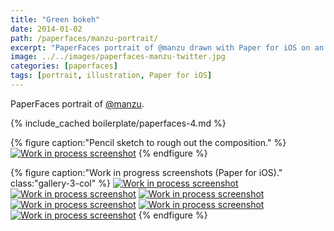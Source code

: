 ```yaml
---
title: "Green bokeh"
date: 2014-01-02
path: /paperfaces/manzu-portrait/
excerpt: "PaperFaces portrait of @manzu drawn with Paper for iOS on an iPad."
image: ../../images/paperfaces-manzu-twitter.jpg
categories: [paperfaces]
tags: [portrait, illustration, Paper for iOS]
---
```


PaperFaces portrait of [@manzu](https://twitter.com/manzu).

{% include_cached boilerplate/paperfaces-4.md %}

{% figure caption:"Pencil sketch to rough out the composition." %}
[![Work in process screenshot](../../images/paperfaces-manzu-process-1-750.jpg)](../../images/paperfaces-manzu-process-1-lg.jpg)
{% endfigure %}

{% figure caption:"Work in progress screenshots (Paper for iOS)." class:"gallery-3-col" %}
[![Work in process screenshot](../../images/paperfaces-manzu-process-2-600.jpg)](../../images/paperfaces-manzu-process-2-lg.jpg)
[![Work in process screenshot](../../images/paperfaces-manzu-process-3-600.jpg)](../../images/paperfaces-manzu-process-3-lg.jpg)
[![Work in process screenshot](../../images/paperfaces-manzu-process-4-600.jpg)](../../images/paperfaces-manzu-process-4-lg.jpg)
[![Work in process screenshot](../../images/paperfaces-manzu-process-5-600.jpg)](../../images/paperfaces-manzu-process-5-lg.jpg)
[![Work in process screenshot](../../images/paperfaces-manzu-process-6-600.jpg)](../../images/paperfaces-manzu-process-6-lg.jpg)
[![Work in process screenshot](../../images/paperfaces-manzu-process-7-600.jpg)](../../images/paperfaces-manzu-process-7-lg.jpg)
{% endfigure %}
